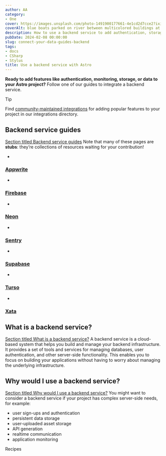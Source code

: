 ```yaml
---
author: AA
category:
- One
cover: https://images.unsplash.com/photo-1491900177661-4e1cd2d7cce2?ixid=M3w2NzEyNTB8MHwxfHNlYXJjaHw4fHxidWlsZGluZyUyMGNvbW1pY3xlbnwwfDB8MXx8MTczMDU1Mjc1N3ww&ixlib=rb-4.0.3&w=1960&h=1102&auto=format&fit=crop&q=60
coverAlt: blue boats parked on river between multicolored buildings at sunset
description: How to use a backend service to add authentication, storage and data
pubDate: 2024-02-08 00:00:00
slug: connect-your-data-guides-backend
tags:
- docs
- CSharp
- Stylus
title: Use a backend service with Astro 
---
```


**Ready to add features like authentication, monitoring, storage, or data to your Astro project?** Follow one of our guides to integrate a backend service.


Tip

Find [community\-maintained integrations](https://astro.build/integrations/) for adding popular features to your project in our integrations directory.


Backend service guides
----------------------

[Section titled Backend service guides](#backend-service-guides)
Note that many of these pages are **stubs**: they’re collections of resources waiting for your contribution!




* 


### [Appwrite](/en/guides/backend/appwriteio/)
* 


### [Firebase](/en/guides/backend/google-firebase/)
* 


### [Neon](/en/guides/backend/neon/)
* 


### [Sentry](/en/guides/backend/sentry/)
* 


### [Supabase](/en/guides/backend/supabase/)
* 


### [Turso](/en/guides/backend/turso/)
* 


### [Xata](/en/guides/backend/xata/)




What is a backend service?
--------------------------

[Section titled What is a backend service?](#what-is-a-backend-service)
A backend service is a cloud\-based system that helps you build and manage your backend infrastructure. It provides a set of tools and services for managing databases, user authentication, and other server\-side functionality. This enables you to focus on building your applications without having to worry about managing the underlying infrastructure.


Why would I use a backend service?
----------------------------------

[Section titled Why would I use a backend service?](#why-would-i-use-a-backend-service)
You might want to consider a backend service if your project has complex server\-side needs, for example:


* user sign\-ups and authentication
* persistent data storage
* user\-uploaded asset storage
* API generation
* realtime communication
* application monitoring


Recipes